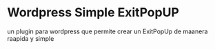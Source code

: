 # Wordpress Simple ExitPopUP
un plugin para wordpress que permite crear un ExitPopUp de maanera raapida y simple
